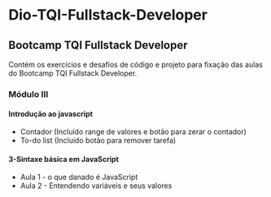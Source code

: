 # Dio-TQI-Fullstack-Developer

## Bootcamp TQI Fullstack Developer

Contém os exercícios e desafios de código e projeto para fixação das aulas do Bootcamp TQI Fullstack Developer.

### Módulo III

#### Introdução ao javascript

- Contador (Incluído range de valores e botão para zerar o contador)
- To-do list (Incluído botão para remover tarefa)

#### 3-Sintaxe básica em JavaScript

 - Aula 1 - o que danado é JavaScript
 - Aula 2 - Entendendo variáveis e seus valores
 
